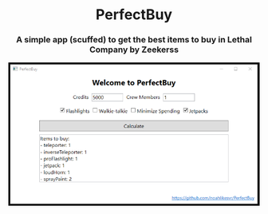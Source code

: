 <h1 align="center">PerfectBuy</h1>
<h3 align="center">A simple app (scuffed) to get the best items to buy in Lethal Company by Zeekerss</h3>
<img src="screenshot.png" />
